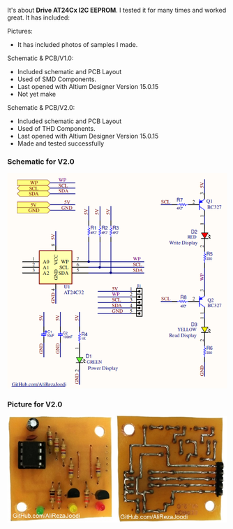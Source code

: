 It's about **Drive AT24Cx I2C EEPROM**. I tested it for many times and worked great. It has included:

Pictures:
- It has included photos of samples I made.

Schematic & PCB/V1.0:
- Included schematic and PCB Layout
- Used of SMD Components.
- Last opened with Altium Designer Version 15.0.15
- Not yet make

Schematic & PCB/V2.0:
- Included schematic and PCB Layout
- Used of THD Components. 
- Last opened with Altium Designer Version 15.0.15
- Made and tested successfully

### Schematic for V2.0
![This is an image](https://raw.githubusercontent.com/AliRezaJoodi/Electronic-Modules/main/Drive%20AT24Cx%20I2C%20EEPROM/Schematic%20%26%20PCB/V2.0/Main.png)

### Picture for V2.0
![This is an image](https://github.com/AliRezaJoodi/Electronic-Modules/blob/main/Drive%20AT24Cx%20I2C%20EEPROM/Pictures/V2.0.jpg?raw=true)
